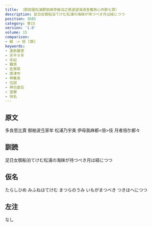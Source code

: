 ```yaml
---
title: （肥前國松浦郡狛嶋亭舶泊之夜遥望海浪各慟旅心作歌七首）
description: 足日女御船泊てけむ松浦の海妹が待つべき月は経につつ
position: 3685
category: 巻15
version: '1.0'
volume: 15
comparison:
- 敝 -> 倍 [類]
keywords:
- 遣新羅使
- 天平８年
- 年紀
- 羈旅
- 佐賀県
- 唐津市
- 神集島
- 伝説
- 神功皇后
- 望郷
- 地名
---
```


## 原文

多良思比賣 御舶波弖家牟 松浦乃宇美 伊母我麻都<倍>伎 月者倍尓都々

## 訓読

足日女御船泊てけむ松浦の海妹が待つべき月は経につつ

## 仮名

たらしひめ みふねはてけむ まつらのうみ いもがまつべき つきはへにつつ

## 左注

なし
